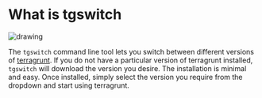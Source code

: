 # What is tgswitch

<img style="text-allign:center" src="https://s3.us-east-2.amazonaws.com/kepler-images/warrensbox/tgswitch/logo.png" alt="drawing"/>

The `tgswitch` command line tool lets you switch between different versions of <a href="https://terragrunt.gruntwork.io/" target="_blank">terragrunt</a>. 
If you do not have a particular version of terragrunt installed, `tgswitch` will download the version you desire.
The installation is minimal and easy. 
Once installed, simply select the version you require from the dropdown and start using terragrunt. 